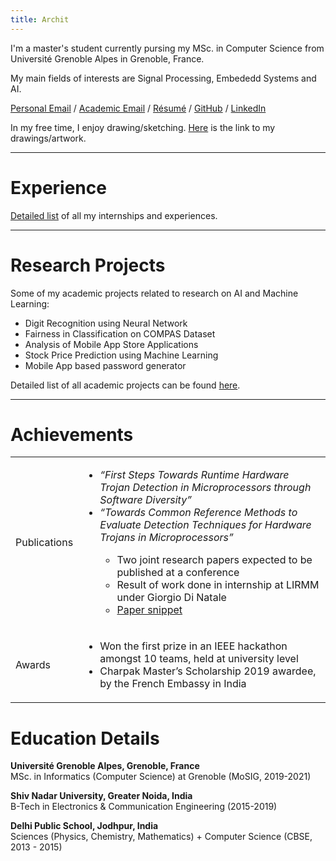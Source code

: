 ```yaml
---
title: Archit
---
```

I'm a master's student currently pursing my MSc. in Computer Science from Université Grenoble Alpes in Grenoble, France.

My main fields of interests are Signal Processing, Embededd Systems and AI.

[Personal Email](mailto:archityadav97@gmail.com) / [Academic Email](mailto:archit.yadav@etu.univ-grenoble-alpes.fr) / [Résumé]() / [GitHub](https://github.com/archity/) / [LinkedIn](https://www.linkedin.com/in/archit-yadav-95482b156/)

In my free time, I enjoy drawing/sketching. [Here](https://www.instagram.com/architydraws/) is the link to my drawings/artwork.

---

# Experience
[Detailed list](./Experience.md) of all my internships and experiences.

---

# Research Projects

Some of my academic projects related to research on AI and Machine Learning:

* Digit Recognition using Neural Network
* Fairness in Classification on COMPAS Dataset
* Analysis of Mobile App Store Applications
* Stock Price Prediction using Machine Learning
* Mobile App based password generator

Detailed list of all academic projects can be found [here](./Projects.md).

---

# Achievements


<table>
  <tbody>
    <tr>
      <td> Publications</td>
      <td>
        <ul>
            <li> <em>“First Steps Towards Runtime Hardware Trojan Detection in Microprocessors through Software Diversity” </em></li>
            <li> <em> “Towards Common Reference Methods to Evaluate Detection Techniques for Hardware Trojans in Microprocessors” </em> </li>
            <ul>
                <li> Two joint research papers expected to be published at a conference </li>
                <li> Result of work done in internship at LIRMM under Giorgio Di Natale </li>
                <li><a href="https://drive.google.com/file/d/1AGi2RDS6ohoc4FFPb4kj4tXz4aAx9BZ-/view?usp=sharing">Paper snippet</a></li>
            </ul>
        </ul>
      </td>
    </tr>
    <tr>
      <td>Awards</td>
      <td>
        <ul>
            <li> Won the first prize in an IEEE hackathon amongst 10 teams, held at university level </li>
            <li> Charpak Master’s Scholarship 2019 awardee, by the French Embassy in India </li>
        </ul>
      </td>
    </tr>
  </tbody>
</table>



# Education Details

**Université Grenoble Alpes, Grenoble, France** <br>
MSc. in Informatics (Computer Science) at Grenoble (MoSIG, 2019-2021)

**Shiv Nadar University, Greater Noida, India**<br>
B-Tech in Electronics & Communication Engineering (2015-2019)

**Delhi Public School, Jodhpur, India**<br>
Sciences (Physics, Chemistry, Mathematics) + Computer Science (CBSE, 2013 - 2015)
